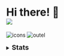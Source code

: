 # Hi there! 👋<br>![](https://komarev.com/ghpvc/?username=Jangsoodlor&color=3b8640)

![icons](https://skillicons.dev/icons?i=python,cpp,bootstrap,django,css,js,html,md,git,docker,mysql,vscode)
![outel](https://files.catbox.moe/5mclz6.jpg)
<details>
<summary>
  <font size = 4><b>Stats</b></font>
</summary><br>
<a href = "https://github.com/anuraghazra/github-readme-stats"><img src = "https://github-readme-stats.vercel.app/api/top-langs/?username=Jangsoodlor"></a><br>
<a href = "https://github.com/DenverCoder1/github-readme-streak-stats"><img src = "https://streak-stats.demolab.com?user=Jangsoodlor&hide_border=true"></a>
</details>
